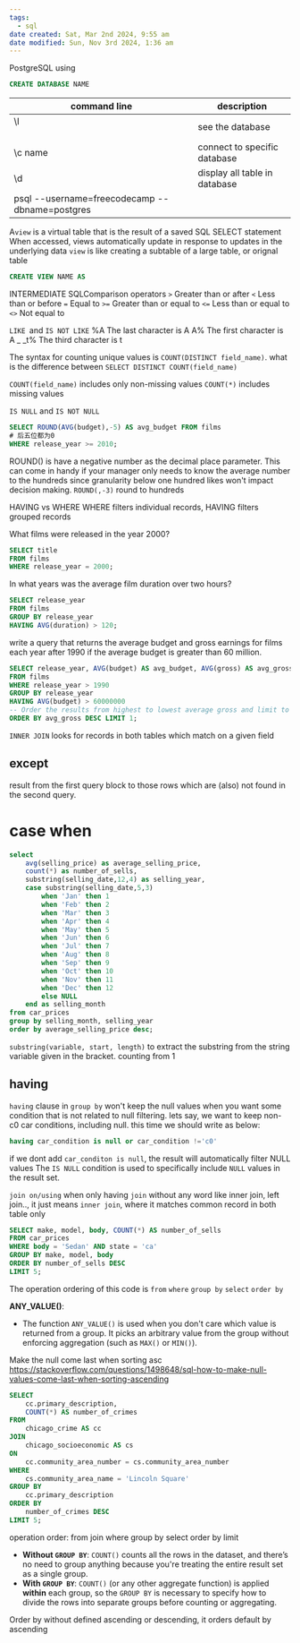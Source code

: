 ```yaml
---
tags:
  - sql
date created: Sat, Mar 2nd 2024, 9:55 am
date modified: Sun, Nov 3rd 2024, 1:36 am
---
```


PostgreSQL using
```SQL
CREATE DATABASE NAME
```

| command line                                   | description                   |
| ---------------------------------------------- | ----------------------------- |
| \l <br><br>                                    | see the database              |
| \c name                                        | connect to specific database  |
| \d                                             | display all table in database |
| psql --username=freecodecamp --dbname=postgres |                               |

A`view` is a virtual table that is the result of a saved SQL SELECT statement
When accessed, views automatically update in response to updates in the underlying data
`view` is like creating a subtable of a large table, or orignal table
```sql
CREATE VIEW NAME AS
```

INTERMEDIATE SQLComparison operators
`>` Greater than or after
`<` Less than or before
`=` Equal to
`>=` Greater than or equal to
`<=` Less than or equal to
`<>` Not equal to

`LIKE `and `IS NOT LIKE`
%A  The last character is A
A%  The first character is A
_ _t% The third character is t

The syntax for counting unique values is `COUNT(DISTINCT field_name)`.
what is the difference between `SELECT DISTINCT COUNT(field_name)`

`COUNT(field_name)` includes only non-missing values
`COUNT(*)` includes missing values

`IS NULL` and `IS NOT NULL`

```sql
SELECT ROUND(AVG(budget),-5) AS avg_budget FROM films
# 后五位都为0
WHERE release_year >= 2010;
```
ROUND() is have a negative number as the decimal place parameter. This can come in handy if your manager only needs to know the average number to the hundreds since granularity below one hundred likes won't impact decision making.
`ROUND(,-3)` round to hundreds

HAVING vs WHERE
WHERE filters individual records, HAVING filters grouped records

What films were released in the year 2000?
```sql
SELECT title
FROM films
WHERE release_year = 2000;
```
In what years was the average film duration over two hours?
```sql
SELECT release_year
FROM films
GROUP BY release_year
HAVING AVG(duration) > 120;
```
write a query that returns the average budget and gross earnings for films each year after 1990 if the average budget is greater than 60 million.
```sql
SELECT release_year, AVG(budget) AS avg_budget, AVG(gross) AS avg_gross
FROM films
WHERE release_year > 1990
GROUP BY release_year
HAVING AVG(budget) > 60000000
-- Order the results from highest to lowest average gross and limit to one
ORDER BY avg_gross DESC LIMIT 1;
```

`INNER JOIN` looks for records in both tables which match on a given field

## except

result from the first query block to those rows which are (also) not found in the second query.

# case when

```sql
select 
	avg(selling_price) as average_selling_price, 
    count(*) as number_of_sells,
    substring(selling_date,12,4) as selling_year,
    case substring(selling_date,5,3)
		when 'Jan' then 1
        when 'Feb' then 2
        when 'Mar' then 3
        when 'Apr' then 4
        when 'May' then 5
        when 'Jun' then 6
        when 'Jul' then 7
        when 'Aug' then 8
        when 'Sep' then 9
        when 'Oct' then 10
        when 'Nov' then 11
        when 'Dec' then 12
	    else NULL
	end as selling_month
from car_prices
group by selling_month, selling_year
order by average_selling_price desc;
```
`substring(variable, start, length)` to extract the substring from the string variable given in the bracket. counting from 1

## having

`having` clause in `group by` won't keep the null values when you want some condition that is not related to null filtering. lets say, we want to keep non-c0 car conditions, including null. this time we should write as below:
```sql
having car_condition is null or car_condition !='c0'
```
if we dont add `car_conditon is null`, the result will automatically filter NULL values
The `IS NULL` condition is used to specifically include `NULL` values in the result set.

`join on/using` when only having `join` without any word like inner join, left join.., it just means `inner join`, where it matches common record in both table only

```sql
SELECT make, model, body, COUNT(*) AS number_of_sells
FROM car_prices
WHERE body = 'Sedan' AND state = 'ca'
GROUP BY make, model, body
ORDER BY number_of_sells DESC
LIMIT 5;
```
The operation ordering of this code is
`from`
`where`
`group by`
`select`
`order by`

**ANY_VALUE()**:
- The function `ANY_VALUE()` is used when you don't care which value is returned from a group. It picks an arbitrary value from the group without enforcing aggregation (such as `MAX()` or `MIN()`).

Make the null come last when sorting asc
https://stackoverflow.com/questions/1498648/sql-how-to-make-null-values-come-last-when-sorting-ascending

```sql
SELECT 
    cc.primary_description, 
    COUNT(*) AS number_of_crimes
FROM 
    chicago_crime AS cc
JOIN 
    chicago_socioeconomic AS cs 
ON 
    cc.community_area_number = cs.community_area_number
WHERE 
    cs.community_area_name = 'Lincoln Square'
GROUP BY 
    cc.primary_description
ORDER BY 
    number_of_crimes DESC
LIMIT 5;
```
operation order:
from
join
where
group by
select
order by
limit

- **Without `GROUP BY`**: `COUNT()` counts all the rows in the dataset, and there’s no need to group anything because you're treating the entire result set as a single group.
- **With `GROUP BY`**: `COUNT()` (or any other aggregate function) is applied **within** each group, so the `GROUP BY` is necessary to specify how to divide the rows into separate groups before counting or aggregating.

Order by without defined ascending or descending, it orders default by ascending